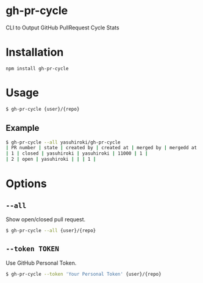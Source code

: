 # gh-pr-cycle

CLI to Output GitHub PullRequest Cycle Stats

# Installation

```
npm install gh-pr-cycle
```

# Usage

```bash
$ gh-pr-cycle {user}/{repo}
```

## Example

```bash
$ gh-pr-cycle --all yasuhiroki/gh-pr-cycle
| PR number | state | created by | created at | merged by | mergedd at | duration(msec) | changed files |
| 1 | closed | yasuhiroki | yasuhiroki | 11000 | 1 |
| 2 | open | yasuhiroki | | | 1 |
```

# Options

## `--all`

Show open/closed pull request.

```bash
$ gh-pr-cycle --all {user}/{repo}
```

## `--token TOKEN`

Use GitHub Personal Token.

```bash
$ gh-pr-cycle --token 'Your Personal Token' {user}/{repo}
```


